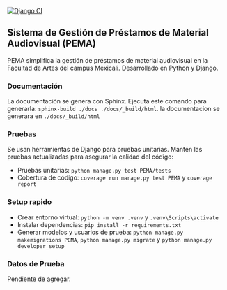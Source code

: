 [![Django CI](https://github.com/servicio-profesional-uabc/prestamos-audiovisual-mexicali/actions/workflows/django.yml/badge.svg)](https://github.com/servicio-profesional-uabc/prestamos-audiovisual-mexicali/actions/workflows/django.yml)

## Sistema de Gestión de Préstamos de Material Audiovisual (PEMA)
PEMA simplifica la gestión de préstamos de material audiovisual en la Facultad de Artes del campus Mexicali. 
Desarrollado en Python y Django.

### Documentación
La documentación se genera con Sphinx. 
Ejecuta este comando para generarla: `sphinx-build ./docs ./docs/_build/html`. la documentacion se generara en 
`./docs/_build/html` 

### Pruebas
Se usan herramientas de Django para pruebas unitarias. Mantén las pruebas actualizadas para asegurar la calidad del 
código:

- Pruebas unitarias: `python manage.py test PEMA/tests`
- Cobertura de código: `coverage run manage.py test PEMA` y `coverage report`

### Setup rapido
- Crear entorno virtual: `python -m venv .venv` y `.venv\Scripts\activate`
- Instalar dependencias: `pip install -r requirements.txt`
- Generar modelos y usuarios de prueba: `python manage.py makemigrations PEMA`, `python manage.py migrate` y 
`python manage.py developer_setup`

### Datos de Prueba
Pendiente de agregar.
